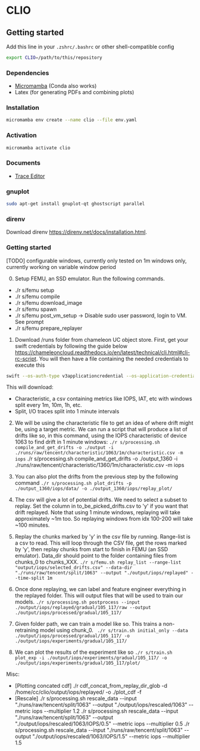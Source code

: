 # CLIO

## Getting started

Add this line in your `.zshrc/.bashrc` or other shell-compatible config

```bash
export CLIO=/path/to/this/repository
```

### Dependencies

- [Micromamba](https://mamba.readthedocs.io/en/latest/installation/micromamba-installation.html) (Conda also works)
- Latex (for generating PDFs and combining plots)

### Installation

```bash
micromamba env create --name clio --file env.yaml
```

### Activation

```bash
micromamba activate clio
```

### Documents

- [Trace Editor](./docs/trace-editor.md)


### gnuplot

```bash
sudo apt-get install gnuplot-qt ghostscript parallel
```

### direnv
Download direnv https://direnv.net/docs/installation.html.

### Getting started
[TODO] configurable windows, currently only tested on 1m windows only, currently working on variable window period

0. Setup FEMU, an SSD emulator. Run the following commands.
- ./r s/femu setup
- ./r s/femu compile
- ./r s/femu download_image
- ./r s/femu spawn
- ./r s/femu post_vm_setup -> Disable sudo user password, login to VM. See prompt
- ./r s/femu prepare_replayer

1. Download /runs folder from chameleon UC object store. First, get your swift credentials by following the guide below https://chameleoncloud.readthedocs.io/en/latest/technical/cli.html#cli-rc-script. You will then have a file containing the needed credentials to execute this
```bash
swift --os-auth-type v3applicationcredential --os-application-credential-id da8eb9b3943c452fa4183fad9d16e58c --os-application-credential-secret AUp1cJZ9ZHiUnAaPuXE8V55NFZ3Cu2Us4DQzXN0wQZIAvFQJ0cDURAy7NLzjckwfefAQsSDbiFU92JvN0cfs0A download clio-data -p runs
```

This will download:
- Characteristic, a csv containing metrics like IOPS, IAT, etc with windows split every 1m, 10m, 1h, etc. 
- Split, I/O traces split into 1 minute intervals

2. We will be using the characteristic file to get an idea of where drift might be, using a target metric. We can run a script that will produce a list of drifts like so, in this command, using the IOPS characteristic of device 1063 to find drift in 1 minute windows: 
``` ./r s/processing.sh compile_and_get_drifts -o ./output -i ./runs/raw/tencent/characteristic/1063/1m/characteristic.csv -m iops ```
./r s/processing.sh compile_and_get_drifts -o ./output_1360 -i ./runs/raw/tencent/characteristic/1360/1m/characteristic.csv -m iops 

3. You can also plot the drifts from the previous step by the following command
``` ./r s/processing.sh plot_drifts -p ./output_1360/iops/data/ -o ./output_1360/iops/replay_plot/ ```

3. The csv will give a lot of potential drifts. We need to select a subset to replay. Set the column in to_be_picked_drifts.csv to 'y' if you want that drift replayed. Note that using 1 minute windows, replaying will take approximately ~1m too. So replaying windows from idx 100-200 will take ~100 minutes.

4. Replay the chunks marked by 'y' in the csv file by running. Range-list is a csv to read. This will loop through the CSV file, get the rows marked by 'y', then replay chunks from start to finish in FEMU (an SSD emulator). Data_dir should point to the folder containing files from chunks_0 to chunks_XXX.
``` ./r s/femu.sh replay_list --range-list "output/iops/selected_drifts.csv" --data-dir "./runs/raw/tencent/split/1063" --output "./output/iops/replayed" --time-split 1m ```

5. Once done replaying, we can label and feature engineer everything in the replayed folder. This will output files that will be used to train our models.
``` ./r s/processing.sh postprocess --input ./output/iops/replayed/gradual/105_117/raw --output ./output/iops/processed/gradual/105_117/ ```

6. Given folder path, we can train a model like so. This trains a non-retraining model using chunk_0.
``` ./r s/train.sh initial_only --data ./output/iops/processed/gradual/105_117/ -o ./output/iops/experiments/gradual/105_117/```
7. We can plot the results of the experiment like so
 ``` ./r s/train.sh plot_exp -i ./output/iops/experiments/gradual/105_117/ -o ./output/iops/experiments/gradual/105_117/plot/ ```


Misc:
- [Plotting concated cdf] ./r cdf_concat_from_replay_dir_glob -d /home/cc/clio/output/iops/replayed/ -o ./plot_cdf -f
- [Rescale] ./r s/processing.sh rescale_data --input "./runs/raw/tencent/split/1063" --output "./output/iops/rescaled/1063" --metric iops --multiplier 1.2
./r s/processing.sh rescale_data --input "./runs/raw/tencent/split/1063" --output "./output/iops/rescaled/1063/IOPS/0.5" --metric iops --multiplier 0.5
./r s/processing.sh rescale_data --input "./runs/raw/tencent/split/1063" --output "./output/iops/rescaled/1063/IOPS/1.5" --metric iops --multiplier 1.5